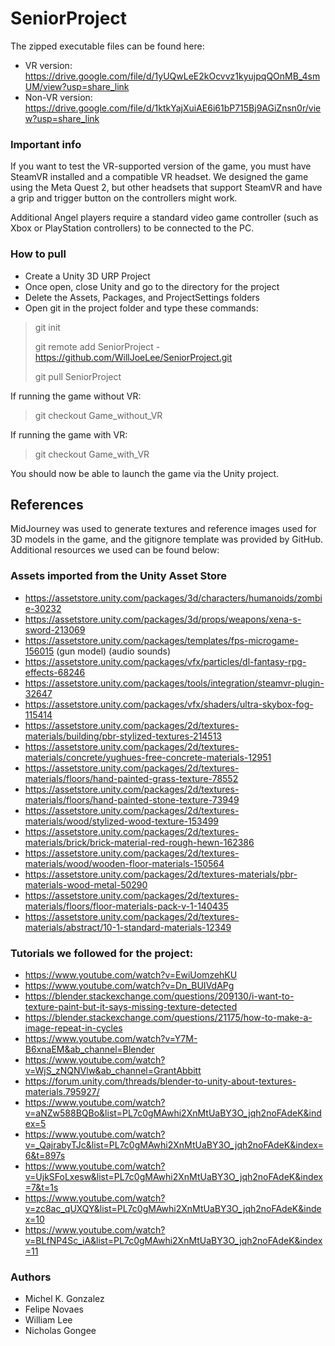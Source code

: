 # SeniorProject
The zipped executable files can be found here:
- VR version: https://drive.google.com/file/d/1yUQwLeE2kOcvvz1kyujpqQOnMB_4smUM/view?usp=share_link
- Non-VR version: https://drive.google.com/file/d/1ktkYajXuiAE6i61bP715Bj9AGiZnsn0r/view?usp=share_link

### Important info
If you want to test the VR-supported version of the game, you must have SteamVR
installed and a compatible VR headset. We designed the game using the Meta
Quest 2, but other headsets that support SteamVR and have a grip and trigger
button on the controllers might work.

Additional Angel players require a standard video game controller (such as Xbox
or PlayStation controllers) to be connected to the PC.

### How to pull
- Create a Unity 3D URP Project
- Once open, close Unity and go to the directory for the project
- Delete the Assets, Packages, and ProjectSettings folders
- Open git in the project folder and type these commands:
> git init
>
> git remote add SeniorProject - https://github.com/WillJoeLee/SeniorProject.git
>
> git pull SeniorProject

If running the game without VR:
> git checkout Game_without_VR

If running the game with VR:
> git checkout Game_with_VR

You should now be able to launch the game via the Unity project.

## References
MidJourney was used to generate textures and reference images used for 3D models
in the game, and the gitignore template was provided by GitHub. Additional
resources we used can be found below:

### Assets imported from the Unity Asset Store
- https://assetstore.unity.com/packages/3d/characters/humanoids/zombie-30232
- https://assetstore.unity.com/packages/3d/props/weapons/xena-s-sword-213069
- https://assetstore.unity.com/packages/templates/fps-microgame-156015 (gun model) (audio sounds)
- https://assetstore.unity.com/packages/vfx/particles/dl-fantasy-rpg-effects-68246
- https://assetstore.unity.com/packages/tools/integration/steamvr-plugin-32647
- https://assetstore.unity.com/packages/vfx/shaders/ultra-skybox-fog-115414
- https://assetstore.unity.com/packages/2d/textures-materials/building/pbr-stylized-textures-214513
- https://assetstore.unity.com/packages/2d/textures-materials/concrete/yughues-free-concrete-materials-12951
- https://assetstore.unity.com/packages/2d/textures-materials/floors/hand-painted-grass-texture-78552
- https://assetstore.unity.com/packages/2d/textures-materials/floors/hand-painted-stone-texture-73949
- https://assetstore.unity.com/packages/2d/textures-materials/wood/stylized-wood-texture-153499
- https://assetstore.unity.com/packages/2d/textures-materials/brick/brick-material-red-rough-hewn-162386
- https://assetstore.unity.com/packages/2d/textures-materials/wood/wooden-floor-materials-150564
- https://assetstore.unity.com/packages/2d/textures-materials/pbr-materials-wood-metal-50290
- https://assetstore.unity.com/packages/2d/textures-materials/floors/floor-materials-pack-v-1-140435
- https://assetstore.unity.com/packages/2d/textures-materials/abstract/10-1-standard-materials-12349

### Tutorials we followed for the project:
- https://www.youtube.com/watch?v=EwiUomzehKU
- https://www.youtube.com/watch?v=Dn_BUIVdAPg
- https://blender.stackexchange.com/questions/209130/i-want-to-texture-paint-but-it-says-missing-texture-detected
- https://blender.stackexchange.com/questions/21175/how-to-make-a-image-repeat-in-cycles
- https://www.youtube.com/watch?v=Y7M-B6xnaEM&ab_channel=Blender
- https://www.youtube.com/watch?v=WjS_zNQNVlw&ab_channel=GrantAbbitt
- https://forum.unity.com/threads/blender-to-unity-about-textures-materials.795927/
- https://www.youtube.com/watch?v=aNZw588BQBo&list=PL7c0gMAwhi2XnMtUaBY3O_jqh2noFAdeK&index=5
- https://www.youtube.com/watch?v=_QajrabyTJc&list=PL7c0gMAwhi2XnMtUaBY3O_jqh2noFAdeK&index=6&t=897s
- https://www.youtube.com/watch?v=UjkSFoLxesw&list=PL7c0gMAwhi2XnMtUaBY3O_jqh2noFAdeK&index=7&t=1s
- https://www.youtube.com/watch?v=zc8ac_qUXQY&list=PL7c0gMAwhi2XnMtUaBY3O_jqh2noFAdeK&index=10
- https://www.youtube.com/watch?v=BLfNP4Sc_iA&list=PL7c0gMAwhi2XnMtUaBY3O_jqh2noFAdeK&index=11

### Authors
- Michel K. Gonzalez
- Felipe Novaes
- William Lee
- Nicholas Gongee
